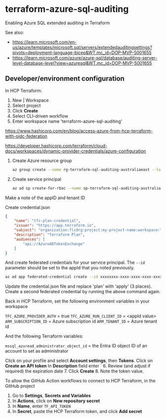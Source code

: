 # terraform-azure-sql-auditing

Enabling Azure SQL extended auditing in Terraform

See also:

- <https://learn.microsoft.com/en-us/azure/templates/microsoft.sql/servers/extendedauditingsettings?pivots=deployment-language-bicep&WT.mc_id=DOP-MVP-5001655>
- <https://learn.microsoft.com/azure/azure-sql/database/auditing-server-level-database-level?view=azuresql&WT.mc_id=DOP-MVP-5001655>

## Developer/environment configuration

In HCP Terraform:

1. New | Workspace
2. Select project
3. Click **Create**
4. Select CLI-driven workflow
5. Enter workspace name 'terraform-azure-sql-auditing'

<https://www.hashicorp.com/en/blog/access-azure-from-hcp-terraform-with-oidc-federation>

<https://developer.hashicorp.com/terraform/cloud-docs/workspaces/dynamic-provider-credentials/azure-configuration>

1. Create Azure resource group

    ```bash
    az group create --name rg-terraform-sql-auditing-australiaeast --location australiaeast
    ```

2. Create service principal

    ```bash
    az ad sp create-for-rbac --name sp-terraform-sql-auditing-australiaeast --role Contributor --scopes /subscriptions/00000000-0000-0000-0000-000000000000/resourceGroups/rg-terraform-sql-auditing-australiaeast
    ```

Make a note of the appID and tenant ID

Create credential.json

```json
{
    "name": "tfc-plan-credential",
    "issuer": "https://app.terraform.io",
    "subject": "organization:flcdrg:project:my-project-name:workspace:terraform-azure-sql-auditing:run_phase:plan",
    "description": "Terraform Plan",
    "audiences": [
        "api://AzureADTokenExchange"
    ]
}
```

And create federated credentials for your service principal. The `--id` parameter should be set to the appId that you noted previously.

```bash
az ad app federated-credential create --id xxxxxxxx-xxxx-xxxx-xxxx-xxxxxxxxxxxx --parameters credential.json
```

Update the credential.json file and replace 'plan' with 'apply' (3 places). Create a second federated credential by running the above command again.

Back in HCP Terraform, set the following environment variables in your workspace

`TFC_AZURE_PROVIDER_AUTH` = true
`TFC_AZURE_RUN_CLIENT_ID` = \<appId value\>
`ARM_SUBSCRIPTION_ID` = Azure subscription id
`ARM_TENANT_ID` = Azure tenant id

And the following Terraform variables:

`mssql_azuread_administrator_object_id` = the Entra ID object ID of an account to set as administrator

Click on your profile and select **Account settings**, then **Tokens**.
Click on **Create an API token**
In **Description** field enter `
6. Review (and adjust if required) the expiration date
7. Click **Create**
8. Note the token value.

To allow the GitHub Action workflows to connect to HCP Terraform, in the GitHub project

1. Go to **Settings**, **Secrets and Variables**
2. In **Actions**, click on **New repository secret**
3. In **Name**, enter `TF_API_TOKEN`
4. In **Secret**, paste the HCP Terraform token, and click **Add secret**

